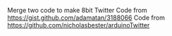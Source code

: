 Merge two code to make 8bit Twitter
Code from https://gist.github.com/adamatan/3188066
Code from https://github.com/nicholasbester/arduinoTwitter
